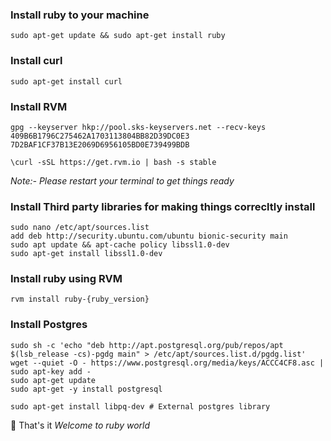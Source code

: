 ### Install ruby to your machine
```
sudo apt-get update && sudo apt-get install ruby
```

### Install curl
```
sudo apt-get install curl
```

### Install RVM
```
gpg --keyserver hkp://pool.sks-keyservers.net --recv-keys 409B6B1796C275462A1703113804BB82D39DC0E3 7D2BAF1CF37B13E2069D6956105BD0E739499BDB
```

```
\curl -sSL https://get.rvm.io | bash -s stable
```

*Note:- Please restart your terminal to get things ready*


### Install Third party libraries for making things correcltly install
 
```
sudo nano /etc/apt/sources.list
add deb http://security.ubuntu.com/ubuntu bionic-security main
sudo apt update && apt-cache policy libssl1.0-dev
sudo apt-get install libssl1.0-dev

```

### Install ruby using RVM

```
rvm install ruby-{ruby_version}
```

### Install Postgres

```
sudo sh -c 'echo "deb http://apt.postgresql.org/pub/repos/apt $(lsb_release -cs)-pgdg main" > /etc/apt/sources.list.d/pgdg.list'
wget --quiet -O - https://www.postgresql.org/media/keys/ACCC4CF8.asc | sudo apt-key add -
sudo apt-get update
sudo apt-get -y install postgresql

sudo apt-get install libpq-dev # External postgres library
```

:tada: That's it 
*Welcome to ruby world*
